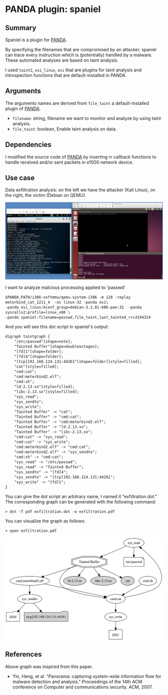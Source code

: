 # PANDA plugin: spaniel

Summary
-------
Spaniel is a plugin for [PANDA](https://github.com/panda-re/panda).

By specifying the filenames that are compromised by an attacker, spaniel can trace every instruction which is (potentially) handled by a malware. These automated analyses are based on taint analysis.

I used `taint2`, `osi_linux`, `osi` that are plugins for taint analysis and introspection functions that are default-installed in PANDA.


Arguments
---------
The arguments names are derived from `file_taint` a default-installed plugin of [PANDA](https://github.com/panda-re/panda).

* `filename`: string, filename we want to monitor and analyze by using taint analysis.
* `file_taint`: boolean, Enable taint analysis on data.


Dependencies
------------
I modified the source code of [PANDA](https://github.com/panda-re/panda) by inserting rr callback functions to handle received and/or sent packets in e1000 network device.

Use case
-------

Data exfiltration analysis: on the left we have the attacker (Kali Linux), on the right, the victim (Debian on QEMU).

![Record file exfiltration by attacker](docs/images/exfiltration_cat.png)


I want to analyze malcious processing applied to 'passwd'

	$PANDA_PATH/i386-softmmu/qemu-system-i386 -m 128 -replay meterbind_cat_1211_4  -os linux-32 -panda osi\
    -panda osi_linux:kconf_group=debian-3.2.81-686-pae:32  -panda syscalls2:profile=linux_x86 \
    -panda spaniel:filename=passwd,file_taint,last_tainted_rr=3194324

And you will see this dot script in spaniel's output:

    digraph taintgraph {
        "/etc/passwd"[shape=note];
        "Tainted Buffer"[shape=doubleoctagon];
        "[fd]1"[shape=folder];
        "[fd]4"[shape=folder];
        "[tcp]192.168.124.131:44261"[shape=folder][style=filled];
        "cat"[style=filled];
        "cmd:cat";
        "cmd:meterbind2.elf";
        "cmd:sh";
        "ld-2.13.so"[style=filled];
        "libc-2.13.so"[style=filled];
        "sys_read";
        "sys_sendto";
        "sys_write";
        "Tainted Buffer" -> "cat";
        "Tainted Buffer" -> "cmd:cat";
        "Tainted Buffer" -> "cmd:meterbind2.elf";
        "Tainted Buffer" -> "ld-2.13.so";
        "Tainted Buffer" -> "libc-2.13.so";
        "cmd:cat" -> "sys_read";
        "cmd:cat" -> "sys_write";
        "cmd:meterbind2.elf" -> "cmd:cat";
        "cmd:meterbind2.elf" -> "sys_sendto";
        "cmd:sh" -> "cmd:cat";
        "sys_read" -> "/etc/passwd";
        "sys_read" -> "Tainted Buffer";
        "sys_sendto" -> "[fd]4";
        "sys_sendto" -> "[tcp]192.168.124.131:44261";
        "sys_write" -> "[fd]1";
    }

You can give the dot script an arbitrary name, I named it "exfiltration.dot." The corresponding graph can be generated with the following command:

	> dot -T pdf exfiltration.dot -o exfiltration.pdf

You can visualize the graph as follows:

	> open exfiltration.pdf

![Graph Visualization](docs/images/taint_graph.png)


References
-------
Above graph was inspired from this paper.

* Yin, Heng, et al. "Panorama: capturing system-wide information flow for malware detection and analysis." Proceedings of the 14th ACM conference on Computer and communications security. ACM, 2007.

